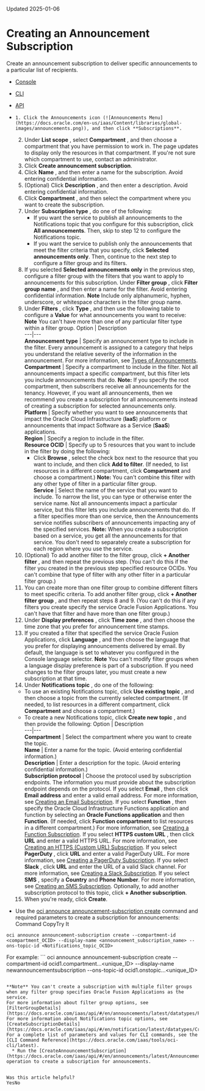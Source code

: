 Updated 2025-01-06
# Creating an Announcement Subscription
Create an announcement subscription to deliver specific announcements to a particular list of recipients.
  * [Console](https://docs.oracle.com/en-us/iaas/Content/General/Concepts/announcements_topic-To_create_a_subscription.htm)
  * [CLI](https://docs.oracle.com/en-us/iaas/Content/General/Concepts/announcements_topic-To_create_a_subscription.htm)
  * [API](https://docs.oracle.com/en-us/iaas/Content/General/Concepts/announcements_topic-To_create_a_subscription.htm)


  *     1. Click the Announcements icon (![Announcements Menu](https://docs.oracle.com/en-us/iaas/Content/libraries/global-images/announcements.png)), and then click **Subscriptions**.
    2. Under **List scope** , select **Compartment** , and then choose a compartment that you have permission to work in. The page updates to display only the resources in that compartment. If you're not sure which compartment to use, contact an administrator.
    3. Click **Create announcement subscription**.
    4. Click **Name** , and then enter a name for the subscription. Avoid entering confidential information.
    5. (Optional) Click **Description** , and then enter a description. Avoid entering confidential information.
    6. Click **Compartment** , and then select the compartment where you want to create the subscription.
    7. Under **Subscription type** , do one of the following:
       * If you want the service to publish all announcements to the Notifications topic that you configure for this subscription, click **All announcements**. Then, skip to step 12 to configure the Notifications topic.
       * If you want the service to publish only the announcements that meet the filter criteria that you specify, click **Selected announcements only**. Then, continue to the next step to configure a filter group and its filters.
    8. If you selected **Selected announcements only** in the previous step, configure a filter group with the filters that you want to apply to announcements for this subscription. Under **Filter group** , click **Filter group name** , and then enter a name for the filter. Avoid entering confidential information.
**Note** Include only alphanumeric, hyphen, underscore, or whitespace characters in the filter group name.
    9. Under **Filters** , click **Type** , and then use the following table to configure a **Value** for what announcements you want to receive:
**Note** You can't have more than one of any particular filter type within a filter group.
Option | Description  
---|---  
**Announcement type** | Specify an announcement type to include in the filter. Every announcement is assigned to a category that helps you understand the relative severity of the information in the announcement. For more information, see [Types of Announcements](https://docs.oracle.com/en-us/iaas/Content/General/Concepts/announcements.htm#Types).  
**Compartment** | Specify a compartment to include in the filter. Not all announcements impact a specific compartment, but this filter lets you include announcements that do. **Note:** If you specify the root compartment, then subscribers receive all announcements for the tenancy. However, if you want all announcements, then we recommend you create a subscription for all announcements instead of creating a subscription for selected announcements only.  
**Platform** | Specify whether you want to see announcements that impact the Oracle Cloud Infrastructure (**IaaS**) platform or announcements that impact Software as a Service (**SaaS**) applications.  
**Region** | Specify a region to include in the filter.  
**Resource OCID** | Specify up to 5 resources that you want to include in the filter by doing the following:
       * Click **Browse** , select the check box next to the resource that you want to include, and then click **Add to filter**. (If needed, to list resources in a different compartment, click **Compartment** and choose a compartment.)
**Note:** You can't combine this filter with any other type of filter in a particular filter group.  
**Service** |  Select the name of the service that you want to include. To narrow the list, you can type or otherwise enter the service name. Not all announcements impact a particular service, but this filter lets you include announcements that do. If a filter specifies more than one service, then the Announcements service notifies subscribers of announcements impacting any of the specified services. **Note:** When you create a subscription based on a service, you get all the announcements for that service. You don't need to separately create a subscription for each region where you use the service.  
    10. (Optional) To add another filter to the filter group, click **+ Another filter** , and then repeat the previous step. (You can't do this if the filter you created in the previous step specified resource OCIDs. You can't combine that type of filter with any other filter in a particular filter group.)
    11. You can create more than one filter group to combine different filters to meet specific criteria. To add another filter group, click **+ Another filter group** , and then repeat steps 8 and 9. (You can't do this if any filters you create specify the service Oracle Fusion Applications. You can't have that filter and have more than one filter group.)
    12. Under **Display preferences** , click **Time zone** , and then choose the time zone that you prefer for announcement time stamps.
    13. If you created a filter that specified the service Oracle Fusion Applications, click **Language** , and then choose the language that you prefer for displaying announcements delivered by email. By default, the language is set to whatever you configured in the Console language selector.
**Note** You can't modify filter groups when a language display preference is part of a subscription. If you need changes to the filter groups later, you must create a new subscription at that time.
    14. Under **Notifications topic** , do one of the following:
       * To use an existing Notifications topic, click **Use existing topic** , and then choose a topic from the currently selected compartment. (If needed, to list resources in a different compartment, click **Compartment** and choose a compartment.)
       * To create a new Notifications topic, click **Create new topic** , and then provide the following:
Option | Description  
---|---  
**Compartment** | Select the compartment where you want to create the topic.  
**Name** | Enter a name for the topic. (Avoid entering confidential information.)  
**Description** | Enter a description for the topic. (Avoid entering confidential information.)  
**Subscription protocol** |  Choose the protocol used by subscription endpoints. The information you must provide about the subscription endpoint depends on the protocol. If you select **Email** , then click **Email address** and enter a valid email address. For more information, see [Creating an Email Subscription](https://docs.oracle.com/iaas/Content/Notification/Tasks/create-subscription-email.htm). If you select **Function** , then specify the Oracle Cloud Infrastructure Functions application and function by selecting an **Oracle Functions application** and then **Function**. (If needed, click **Function compartment** to list resources in a different compartment.) For more information, see [Creating a Function Subscription](https://docs.oracle.com/iaas/Content/Notification/Tasks/create-subscription-function.htm). If you select **HTTPS custom URL** , then click **URL** and enter a valid HTTPS URL. For more information, see [Creating an HTTPS (Custom URL) Subscription](https://docs.oracle.com/iaas/Content/Notification/Tasks/create-subscription-https.htm). If you select **PagerDuty** , click **URL** and enter a valid PagerDuty URL. For more information, see [Creating a PagerDuty Subscription](https://docs.oracle.com/iaas/Content/Notification/Tasks/create-subscription-pagerduty.htm). If you select **Slack** , click **URL** and enter the URL of a valid Slack channel. For more information, see [Creating a Slack Subscription](https://docs.oracle.com/iaas/Content/Notification/Tasks/create-subscription-slack.htm). If you select **SMS** , specify a **Country** and **Phone Number**. For more information, see [Creating an SMS Subscription](https://docs.oracle.com/iaas/Content/Notification/Tasks/create-subscription-sms.htm). Optionally, to add another subscription protocol to this topic, click **+ Another subscription**.  
    15. When you're ready, click **Create**.
  * Use the [oci announce announcement-subscription create](https://docs.oracle.com/iaas/tools/oci-cli/3.25.4/oci_cli_docs/cmdref/announce/announcement-subscription/create.html) command and required parameters to create a subscription for announcements:
Command
CopyTry It
```
oci announce announcement-subscription create --compartment-id <compartment_OCID> --display-name <announcement_subscription_name> --ons-topic-id <Notifications_topic_OCID>
```

For example: ```
oci announce announcement-subscription create --compartment-id ocid1.compartment.<realm>..<unique_ID> --display-name newannouncementsubscription --ons-topic-id ocid1.onstopic.<realm>.<region>.<unique_ID>
```

**Note** You can't create a subscription with multiple filter groups when any filter group specifies Oracle Fusion Applications as the service.
For more information about filter group options, see [FilterGroupDetails](https://docs.oracle.com/iaas/api/#/en/announcements/latest/datatypes/FilterGroupDetails). For more information about Notifications topic options, see [CreateSubscriptionDetails](https://docs.oracle.com/iaas/api/#/en/notification/latest/datatypes/CreateSubscriptionDetails).
For a complete list of parameters and values for CLI commands, see the [CLI Command Reference](https://docs.oracle.com/iaas/tools/oci-cli/latest).
  * Run the [CreateAnnouncementSubscription](https://docs.oracle.com/iaas/api/#/en/announcements/latest/AnnouncementSubscription/CreateAnnouncementSubscription) operation to create a subscription for announcements.


Was this article helpful?
YesNo

